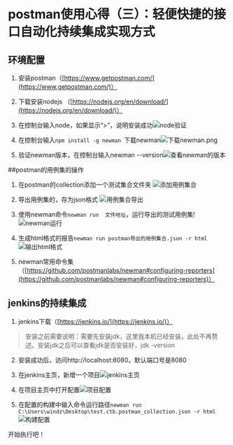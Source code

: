 # postman使用心得（三）：轻便快捷的接口自动化持续集成实现方式 #
## 环境配置 ##
1. 安装postman（[https://www.getpostman.com/](https://www.getpostman.com/)）
2. 下载安装nodejs （[https://nodejs.org/en/download/](https://nodejs.org/en/download/)）
3. 在控制台输入node，如果显示“>”，说明安装成功![node验证](https://upload-images.jianshu.io/upload_images/9673971-c09a356224ba6f13.png?imageMogr2/auto-orient/strip%7CimageView2/2/w/1240)


4. 在控制台输入```npm install -g newman ```下载newman![下载newman.png](https://upload-images.jianshu.io/upload_images/9673971-75ccb70805f85187.png?imageMogr2/auto-orient/strip%7CimageView2/2/w/1240)

5. 验证newman版本，在控制台输入newman --version![查看newman的版本](https://upload-images.jianshu.io/upload_images/9673971-f9fbf4b9bdece790.png?imageMogr2/auto-orient/strip%7CimageView2/2/w/1240)


##postman的用例集的操作
1. 在postman的collection添加一个测试集合文件夹
![添加用例集合](https://upload-images.jianshu.io/upload_images/9673971-1575025938dda9f3.png?imageMogr2/auto-orient/strip%7CimageView2/2/w/1240)

2. 导出用例集的，存为json格式
![用例集合导出](https://upload-images.jianshu.io/upload_images/9673971-15e85e60e1afafb7.png?imageMogr2/auto-orient/strip%7CimageView2/2/w/1240)

3. 使用newman命令```newman run  文件地址```，运行导出的测试用例集! ![newman运行](https://upload-images.jianshu.io/upload_images/9673971-eb5822445d37f16a.png?imageMogr2/auto-orient/strip%7CimageView2/2/w/1240)

4. 生成html格式的报告```newman run postman导出的用例集合.json -r html```![输出html格式](https://upload-images.jianshu.io/upload_images/9673971-4745e2f440646098.png?imageMogr2/auto-orient/strip%7CimageView2/2/w/1240)


5. newman常用命令集（[https://github.com/postmanlabs/newman#configuring-reporters](https://github.com/postmanlabs/newman#configuring-reporters)）


## jenkins的持续集成
1. jenkins下载（[https://jenkins.io/](https://jenkins.io/)）
>安装之前需要说明：需要先安装jdk，这里我本机已经安装，此处不再赘述。安装jdk之后可以查看jdk是否安装好，jdk -version
2. 安装成功后，访问http://localhost:8080，默认端口号是8080
3. 在jenkins主页，新增一个项目![jenkins主页](https://upload-images.jianshu.io/upload_images/9673971-7e59b42c9257c940.png?imageMogr2/auto-orient/strip%7CimageView2/2/w/1240)

4. 在项目主页中打开配置![项目配置](https://upload-images.jianshu.io/upload_images/9673971-0166b302d7ade65f.png?imageMogr2/auto-orient/strip%7CimageView2/2/w/1240)

5. 在配置的构建中输入命令运行路径```newman run C:\Users\windz\Desktop\test.ctb.postman_collection.json -r html```![构建配置](https://upload-images.jianshu.io/upload_images/9673971-2cc64b005ad17974.png?imageMogr2/auto-orient/strip%7CimageView2/2/w/1240)

开始执行吧！
